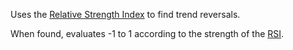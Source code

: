 Uses the [Relative Strength Index](https://www.investopedia.com/terms/r/rsi.asp) to find trend reversals. 

When found, evaluates -1 to 1 according to the strength of the [RSI](https://www.investopedia.com/terms/r/rsi.asp).